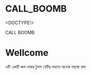 # CALL_BOOMB
<DOCTYPE!>
<html lang="en">
  <head>
    <tittle>CALL BOOMB</tittle>
  </head>
  <body>
    <h1>Wellcome</h1>
    <p>এটি একটি কল বোম্বর টুলস  যেটির মধ্যমে অনেক সহজে কল  </p>
  </body>
</html>
